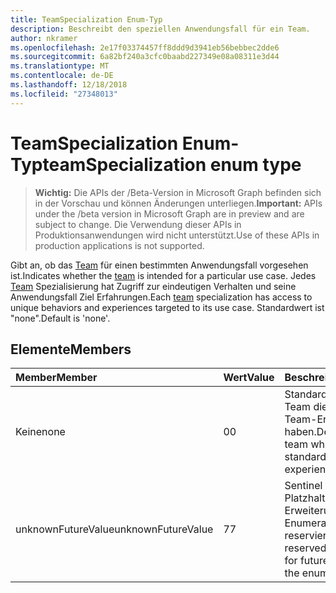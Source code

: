 ```yaml
---
title: TeamSpecialization Enum-Typ
description: Beschreibt den speziellen Anwendungsfall für ein Team.
author: nkramer
ms.openlocfilehash: 2e17f03374457ff8ddd9d3941eb56bebbec2dde6
ms.sourcegitcommit: 6a82bf240a3cfc0baabd227349e08a08311e3d44
ms.translationtype: MT
ms.contentlocale: de-DE
ms.lasthandoff: 12/18/2018
ms.locfileid: "27348013"
---
```

# <a name="teamspecialization-enum-type"></a><span data-ttu-id="2c1d9-103">TeamSpecialization Enum-Typ</span><span class="sxs-lookup"><span data-stu-id="2c1d9-103">teamSpecialization enum type</span></span>

> <span data-ttu-id="2c1d9-104">**Wichtig:** Die APIs der /Beta-Version in Microsoft Graph befinden sich in der Vorschau und können Änderungen unterliegen.</span><span class="sxs-lookup"><span data-stu-id="2c1d9-104">**Important:** APIs under the /beta version in Microsoft Graph are in preview and are subject to change.</span></span> <span data-ttu-id="2c1d9-105">Die Verwendung dieser APIs in Produktionsanwendungen wird nicht unterstützt.</span><span class="sxs-lookup"><span data-stu-id="2c1d9-105">Use of these APIs in production applications is not supported.</span></span>

<span data-ttu-id="2c1d9-106">Gibt an, ob das [Team](../resources/team.md) für einen bestimmten Anwendungsfall vorgesehen ist.</span><span class="sxs-lookup"><span data-stu-id="2c1d9-106">Indicates whether the [team](../resources/team.md) is intended for a particular use case.</span></span> <span data-ttu-id="2c1d9-107">Jedes [Team](../resources/team.md) Spezialisierung hat Zugriff zur eindeutigen Verhalten und seine Anwendungsfall Ziel Erfahrungen.</span><span class="sxs-lookup"><span data-stu-id="2c1d9-107">Each [team](../resources/team.md) specialization has access to unique behaviors and experiences targeted to its use case.</span></span> <span data-ttu-id="2c1d9-108">Standardwert ist "none".</span><span class="sxs-lookup"><span data-stu-id="2c1d9-108">Default is 'none'.</span></span>

## <a name="members"></a><span data-ttu-id="2c1d9-109">Elemente</span><span class="sxs-lookup"><span data-stu-id="2c1d9-109">Members</span></span>

| <span data-ttu-id="2c1d9-110">Member</span><span class="sxs-lookup"><span data-stu-id="2c1d9-110">Member</span></span>             | <span data-ttu-id="2c1d9-111">Wert</span><span class="sxs-lookup"><span data-stu-id="2c1d9-111">Value</span></span> | <span data-ttu-id="2c1d9-112">Beschreibung</span><span class="sxs-lookup"><span data-stu-id="2c1d9-112">Description</span></span>                                                                |
| :----------------- | :---- | :------------------------------------------------------------------------- |
| <span data-ttu-id="2c1d9-113">Keine</span><span class="sxs-lookup"><span data-stu-id="2c1d9-113">none</span></span>               | <span data-ttu-id="2c1d9-114">0</span><span class="sxs-lookup"><span data-stu-id="2c1d9-114">0</span></span>     | <span data-ttu-id="2c1d9-115">Standard-Typ für ein Team die die standard-Team-Erfahrung haben.</span><span class="sxs-lookup"><span data-stu-id="2c1d9-115">Default type for a team which gives the standard team experience.</span></span>          |
| <span data-ttu-id="2c1d9-116">unknownFutureValue</span><span class="sxs-lookup"><span data-stu-id="2c1d9-116">unknownFutureValue</span></span> | <span data-ttu-id="2c1d9-117">7</span><span class="sxs-lookup"><span data-stu-id="2c1d9-117">7</span></span>     | <span data-ttu-id="2c1d9-118">Sentinel Wert als Platzhalter für zukünftige Erweiterung der Enumeration reserviert.</span><span class="sxs-lookup"><span data-stu-id="2c1d9-118">Sentinel value reserved as a placeholder for future expansion of the enum.</span></span> |
